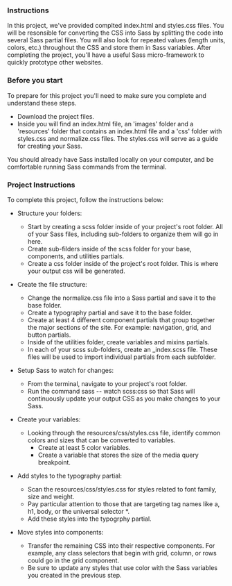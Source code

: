 ### Instructions

In this project, we've provided complted index.html and styles.css files. You will be resonsible for converting the CSS into Sass by splitting the code into several Sass partial files. You will also look for repeated values (length units, colors, etc.) throughout the CSS and store them in Sass variables. After completing the project, you'll have a useful Sass micro-framework to quickly prototype other websites. 

### Before you start

To prepare for this project you'll need to make sure you complete and understand these steps. 

- Download the project files. 
- Inside you will find an index.html file, an 'images' folder and a 'resources' folder that contains an index.html file and a 'css' folder with styles.css and normalize.css files. The styles.css will serve as a guide for creating your Sass. 

You should already have Sass installed locally on your computer, and be comfortable running Sass commands from the terminal. 

### Project Instructions 

To complete this project, follow the instructions below:

- Structure your folders: 
    - Start by creating a scss folder inside of your project's root folder. All of your Sass files, including sub-folders to      organize them will go in here. 
    - Create sub-filders inside of the scss folder for your base, components, and utilities partials. 
    - Create a css folder inside of the project's root folder. This is where your output css will be generated. 

- Create the file structure: 
    - Change the normalize.css file into a Sass partial and save it to the base folder.
    - Create a typography partial and save it to the base folder. 
    - Create at least 4 different component partials that group together the major sections of the site. For example: navigation, grid, and button partials. 
    - Inside of the utilities folder, create variables and mixins partials. 
    - In each of your scss sub-folders, create an _index.scss file. These files will be used to import individual partials from each subfolder. 

- Setup Sass to watch for changes: 
    - From the terminal, navigate to your project's root folder. 
    - Run the command sass -- watch scss:css so that Sass will continuously update your output CSS as you make changes to your Sass. 
    
- Create your variables: 
    - Looking through the resources/css/styles.css file, identify common colors and sizes that can be converted to variables. 
        - Create at least 5 color variables. 
        - Create a variable that stores the size of the media query breakpoint. 

- Add styles to the typography partial: 
    - Scan the resources/css/styles.css for styles related to font family, size and weight. 
    - Pay particular attention to those that are targeting tag names like a, h1, body, or the universal selector *. 
    - Add these styles into the typogrphy partial. 

- Move styles into components: 
    - Transfer the remaining CSS into their respective components. For example, any class selectors that begin with grid, column, or rows could go in the grid component. 
    - Be sure to update any styles that use color with the Sass variables you created in the previous step.  
